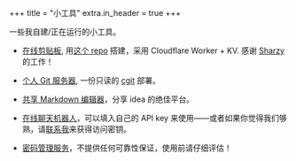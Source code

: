 +++
title = "小工具"
extra.in_header = true
+++

一些我自建/正在运行的小工具。

- [在线剪贴板](https://p.zcy.moe), 用[这个 repo](https://github.com/SharzyL/pastebin-worker) 搭建，采用 Cloudflare Worker + KV. 感谢 [Sharzy](https://sharzy.in/) 的工作！

- [个人 Git 服务器](https://git.zcy.moe), 一份只读的 [cgit](https://git.zx2c4.com/cgit/about/) 部署。

- [共享 Markdown 编辑器](https://hedge.zcy.moe)，分享 idea 的绝佳平台。

- [在线聊天机器人](https://chat.zcy.moe)，可以填入自己的 API key 来使用——或者如果你觉得我们够熟，请[联系我](mailto:me[at]zcy[dot]moe)来获得访问密钥。

- [密码管理服务](https://vault.zcy.moe)，不提供任何可靠性保证，使用前请仔细评估！